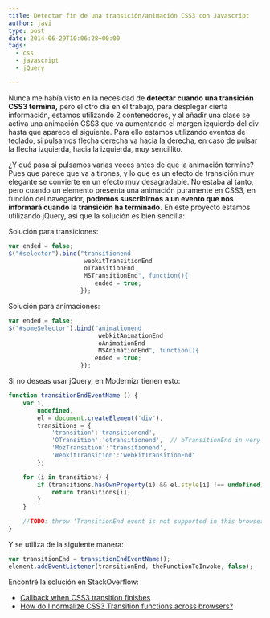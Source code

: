 ```yaml
---
title: Detectar fin de una transición/animación CSS3 con Javascript
author: javi
type: post
date: 2014-06-29T10:06:28+00:00
tags:
  - css
  - javascript
  - jQuery

---
```


Nunca me había visto en la necesidad de **detectar cuando una transición CSS3 termina,** pero el otro día en el trabajo, para desplegar cierta información, estamos utilizando 2 contenedores, y al añadir una clase se activa una animación CSS3 que va aumentando el margen izquierdo del div hasta que aparece el siguiente. Para ello estamos utilizando eventos de teclado, si pulsamos flecha derecha va hacia la derecha, en caso de pulsar la flecha izquierda, hacia la izquierda, muy sencillito.

¿Y qué pasa si pulsamos varias veces antes de que la animación termine? Pues que parece que va a tirones, y lo que es un efecto de transición muy elegante se convierte en un efecto muy desagradable. No estaba al tanto, pero cuando un elemento presenta una animación puramente en CSS3, en función del navegador, **podemos suscribirnos a un evento que nos informará cuando la transición ha terminado.** En este proyecto estamos utilizando jQuery, asi que la solución es bien sencilla:

Solución para transiciones:

```js
var ended = false;
$("#selector").bind("transitionend
                     webkitTransitionEnd 
                     oTransitionEnd 
                     MSTransitionEnd", function(){ 
                        ended = true;
                    });
```

Solución para animaciones:

```js
var ended = false;
$("#someSelector").bind("animationend 
                         webkitAnimationEnd 
                         oAnimationEnd 
                         MSAnimationEnd", function(){
                        ended = true;
                    });
```

Si no deseas usar jQuery, en Modernizr tienen esto:

```js
function transitionEndEventName () {
    var i,
        undefined,
        el = document.createElement('div'),
        transitions = {
            'transition':'transitionend',
            'OTransition':'otransitionend',  // oTransitionEnd in very old Opera
            'MozTransition':'transitionend',
            'WebkitTransition':'webkitTransitionEnd'
        };

    for (i in transitions) {
        if (transitions.hasOwnProperty(i) && el.style[i] !== undefined) {
            return transitions[i];
        }
    }

    //TODO: throw 'TransitionEnd event is not supported in this browser'; 
}
```

Y se utiliza de la siguiente manera:

```js
var transitionEnd = transitionEndEventName();
element.addEventListener(transitionEnd, theFunctionToInvoke, false);
```


Encontré la solución en StackOverflow:

* [Callback when CSS3 transition finishes][1]
* [How do I normalize CSS3 Transition functions across browsers?][2]

 [1]: http://stackoverflow.com/questions/9255279/callback-when-css3-transition-finishes "Callback when CSS3 transition finishes"
 [2]: http://stackoverflow.com/questions/5023514/how-do-i-normalize-css3-transition-functions-across-browsers "How do I normalize CSS3 Transition functions across browsers?"
